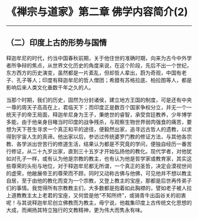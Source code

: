 # 《禅宗与道家》第二章 佛学内容简介(2)

------

## （二）印度上古的形势与国情

释迦牟尼的时代，约当中国春秋前期，关于他住世的准确时期，向来为古今中外学者所争辩的焦点，从世界文化历史的角度来说，在这个阶段，先后不出一个世纪，东方西方的历史演变，虽然都是一片紊乱，但却哲人辈出，蔚为奇观，中国有老子、孔子等人；印度有释迦牟尼的哲人僧团；希腊有苏格拉底、柏拉图等人，都是影响后来人类文化垂数千年之久的人。

当那个时期，我们的历史，固然为分封诸侯，建立地方王国的制度，可是还有中央一尊的周天子高高在上，君临天下；而印度正是数百个国家争权分立，并无一个一统天子的帝王局面，释迦牟尼身为王子，秉绝世的睿智，承受宫廷教养，少年博学多能，由于他亲身目睹当时印度的战争残杀，与观察生物世界弱肉强食的痛苦，要想为天下苍生寻求一个真正和平的途径，便毅然出家，追寻远古哲人的遗教，以求得到宇宙人生的真谛。他出家以后，参访过传统婆罗门教的修证方法，与其他各宗教、各学派出世苦行的修道生活，结果认为都是不究竟的学问，便独自经历一番苦行修证，从二十九岁出家，直到三十五岁才开始弘扬他的教化。现代学者，对他犹如对孔子一样，或有认为他是宗教的教主，也有认为他是哲学家或教育家，其实这些尊荣的头衔与地位，对于释迦牟尼都无所谓，一个真正的圣哲，决定会漠视世间的虚荣，他敝展帝王的尊荣而不顾，同时又动称古佛与他佛，可见他并不想以教主自居，至于由他的教化而变为一个宗教，又登上教主的宝座，那都是后世再传弟子们的事情。我觉得所有宗教教主们，大多数都是抱着如此胸襟的，譬如老子被人拉上道教教主太上老君的宝座，又何尝是他“不知所终”，或骑青牛出函谷关的初衷呢！与其说释迦牟尼创立佛教而为教主，毋宁说，他裁集印度上古传统文化思想的大成，而阐扬其特立独行的文教精神，更为伟大而隽永有味。

